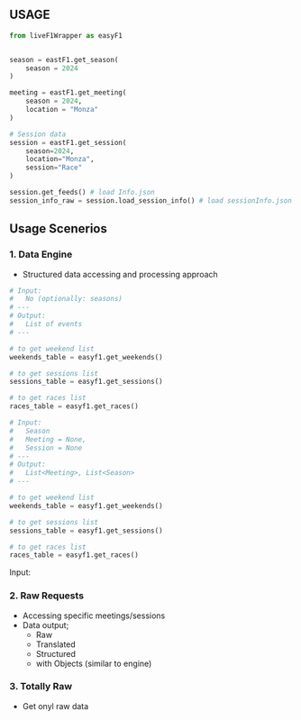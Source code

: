## USAGE

```python
from liveF1Wrapper as easyF1


season = eastF1.get_season(
    season = 2024
)

meeting = eastF1.get_meeting(
    season = 2024,
    location = "Monza"
)

# Session data
session = eastF1.get_session(
    season=2024,
    location="Monza",
    session="Race"
)

session.get_feeds() # load Info.json
session_info_raw = session.load_session_info() # load sessionInfo.json or others


```


## Usage Scenerios

### 1. Data Engine

- Structured data accessing and processing approach



```python
# Input:
#   No (optionally: seasons)
# ---
# Output:
#   List of events 
# ---

# to get weekend list
weekends_table = easyf1.get_weekends()

# to get sessions list
sessions_table = easyf1.get_sessions()

# to get races list
races_table = easyf1.get_races()
```

```python
# Input:
#   Season
#   Meeting = None,
#   Session = None
# ---
# Output:
#   List<Meeting>, List<Season>
# ---

# to get weekend list
weekends_table = easyf1.get_weekends()

# to get sessions list
sessions_table = easyf1.get_sessions()

# to get races list
races_table = easyf1.get_races()
```

Input: 

### 2. Raw Requests

- Accessing specific meetings/sessions
- Data output;
    - Raw
    - Translated
    - Structured
    - with Objects (similar to engine)

### 3. Totally Raw

- Get onyl raw data



